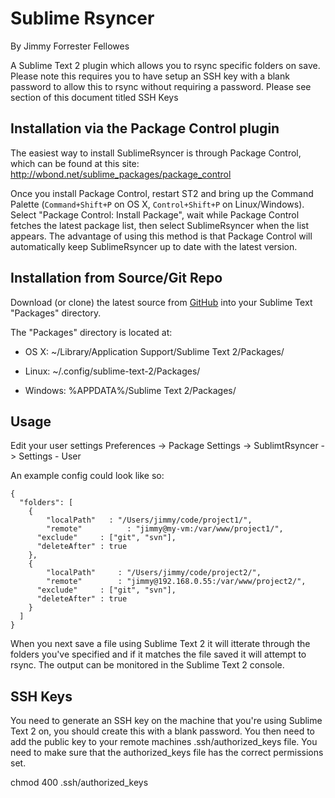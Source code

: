 # Sublime Rsyncer
By Jimmy Forrester Fellowes

A Sublime Text 2 plugin which allows you to rsync specific folders on save. Please note this requires you to have setup an SSH key with a blank password to allow this to rsync without requiring a password. Please see section of this document titled SSH Keys

## Installation via the Package Control plugin

The easiest way to install SublimeRsyncer is through Package Control, which can be found at this site: http://wbond.net/sublime_packages/package_control

Once you install Package Control, restart ST2 and bring up the Command Palette (`Command+Shift+P` on OS X, `Control+Shift+P` on Linux/Windows). Select "Package Control: Install Package", wait while Package Control fetches the latest package list, then select SublimeRsyncer when the list appears. The advantage of using this method is that Package Control will automatically keep SublimeRsyncer up to date with the latest version.

## Installation from Source/Git Repo

Download (or clone) the latest source from [GitHub](http://github.com/jimmysparkle/SublimeRsyncer) into your Sublime Text "Packages" directory.

The "Packages" directory is located at:

* OS X:
	~/Library/Application Support/Sublime Text 2/Packages/

* Linux:
	~/.config/sublime-text-2/Packages/

* Windows:
	%APPDATA%/Sublime Text 2/Packages/


## Usage

Edit your user settings Preferences -> Package Settings -> SublimtRsyncer -> Settings - User

An example config could look like so:

```
{
  "folders": [
  	{
  		"localPath"	  : "/Users/jimmy/code/project1/",
  		"remote"		  : "jimmy@my-vm:/var/www/project1/",
      "exclude"     : ["git", "svn"],
      "deleteAfter" : true
  	},
  	{
  		"localPath"		: "/Users/jimmy/code/project2/",
  		"remote"		: "jimmy@192.168.0.55:/var/www/project2/",
      "exclude"     : ["git", "svn"],
      "deleteAfter" : true
  	}
  ]
}
```

When you next save a file using Sublime Text 2 it will itterate through the folders you've specified and if it matches the file saved it will attempt to rsync. The output can be monitored in the Sublime Text 2 console.

## SSH Keys

You need to generate an SSH key on the machine that you're using Sublime Text 2 on, you should create this with a blank password. You then need to add the public key to your remote machines .ssh/authorized_keys file. You need to make sure that the authorized_keys file has the correct permissions set.

chmod 400 .ssh/authorized_keys